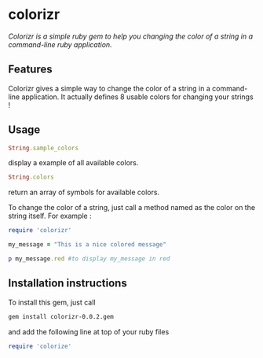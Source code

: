 # colorizr
*Colorizr is a simple ruby gem to help you changing the color of a string
in a command-line ruby application.*

## Features
Colorizr gives a simple way to change the color of a string in a command-line
application. It actually defines 8 usable colors for changing your strings !

## Usage
```ruby
String.sample_colors
```
display a example of all available colors.

```ruby
String.colors
```
return an array of symbols for available colors.

To change the color of a string, just call a method named as the color on the string
itself. For example :
```ruby
require 'colorizr'

my_message = "This is a nice colored message"

p my_message.red #to display my_message in red
```

## Installation instructions
To install this gem, just call
```bash
gem install colorizr-0.0.2.gem
```
and add the following line at top of your ruby files
```ruby
require 'colorize'
```
